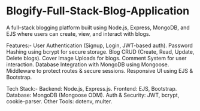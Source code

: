 # Blogify-Full-Stack-Blog-Application
A full-stack blogging platform built using Node.js, Express, MongoDB, and EJS where users can create, view, and interact with blogs.

Features:-
User Authentication (Signup, Login, JWT-based auth).
Password Hashing using bcrypt for secure storage.
Blog CRUD (Create, Read, Update, Delete blogs).
Cover Image Uploads for blogs.
Comment System for user interaction.
Database Integration with MongoDB using Mongoose.
Middleware to protect routes & secure sessions.
Responsive UI using EJS & Bootstrap.

Tech Stack:-
Backend: Node.js, Express.js.
Frontend: EJS, Bootstrap.
Database: MongoDB (Mongoose ODM).
Auth & Security: JWT, bcrypt, cookie-parser.
Other Tools: dotenv, multer.
